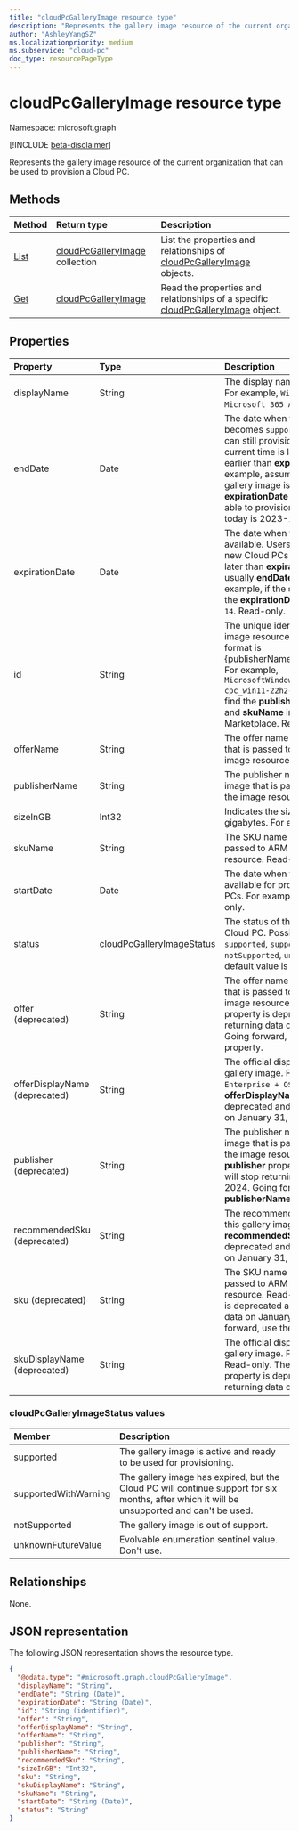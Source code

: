 ```yaml
---
title: "cloudPcGalleryImage resource type"
description: "Represents the gallery image resource of the current organization that can be used to provision a Cloud PC."
author: "AshleyYangSZ"
ms.localizationpriority: medium
ms.subservice: "cloud-pc"
doc_type: resourcePageType
---
```


# cloudPcGalleryImage resource type

Namespace: microsoft.graph

[!INCLUDE [beta-disclaimer](../../includes/beta-disclaimer.md)]

Represents the gallery image resource of the current organization that can be used to provision a Cloud PC.

## Methods

|Method|Return type|Description|
|:---|:---|:---|
|[List](../api/virtualendpoint-list-galleryimages.md)|[cloudPcGalleryImage](../resources/cloudpcgalleryimage.md) collection|List the properties and relationships of [cloudPcGalleryImage](../resources/cloudpcgalleryimage.md) objects.|
|[Get](../api/cloudpcgalleryimage-get.md)|[cloudPcGalleryImage](../resources/cloudpcgalleryimage.md)|Read the properties and relationships of a specific [cloudPcGalleryImage](../resources/cloudpcgalleryimage.md) object.|

## Properties

|Property|Type|Description|
|:---|:---|:---|
|displayName|String|The display name of this gallery image. For example, `Windows 11 Enterprise + Microsoft 365 Apps 22H2`. Read-only.|
|endDate|Date|The date when the status of image becomes `supportedWithWarning`. Users can still provision new Cloud PCs if the current time is later than **endDate** and earlier than **expirationDate**. For example, assume the **endDate** of a gallery image is `2023-9-14` and **expirationDate** is `2024-3-14`, users are able to provision new Cloud PCs if today is 2023-10-01. Read-only.|
|expirationDate|Date|The date when the image is no longer available. Users are unable to provision new Cloud PCs if the current time is later than **expirationDate**. The value is usually **endDate** plus six months. For example, if the **startDate** is `2025-10-14`, the **expirationDate** is usually `2026-04-14`. Read-only.|
|id|String|The unique identifier (ID) of the gallery image resource on Cloud PC. The ID format is {publisherName_offerName_skuName}. For example, `MicrosoftWindowsDesktop_windows-ent-cpc_win11-22h2-ent-cpc-m365`. You can find the **publisherName**, **offerName**, and **skuName** in the Azure Marketplace. Read-only.|
|offerName|String|The offer name of this gallery image that is passed to ARM to retrieve the image resource. Read-only.|
|publisherName|String|The publisher name of this gallery image that is passed to ARM to retrieve the image resource. Read-only.|
|sizeInGB|Int32|Indicates the size of this image in gigabytes. For example, `64`. Read-only.|
|skuName|String|The SKU name of this image that is passed to ARM to retrieve the image resource. Read-only.|
|startDate|Date| The date when the Cloud PC image is available for provisioning new Cloud PCs. For example, `2022-09-20`. Read-only.|
|status|cloudPcGalleryImageStatus|The status of the gallery image on the Cloud PC. Possible values are: `supported`, `supportedWithWarning`, `notSupported`, `unknownFutureValue`. The default value is `supported`. Read-only.|
|offer (deprecated)|String|The offer name of this gallery image that is passed to ARM to retrieve the image resource. Read-only. The **offer** property is deprecated and will stop returning data on January 31, 2024. Going forward, use the **offerName** property.|
|offerDisplayName (deprecated)|String|The official display offer name of this gallery image. For example, `Windows 10 Enterprise + OS Optimizations`. The **offerDisplayName** property is deprecated and will stop returning data on January 31, 2024.|
|publisher (deprecated)|String|The publisher name of this gallery image that is passed to ARM to retrieve the image resource. Read-only. The **publisher** property is deprecated and will stop returning data on January 31, 2024. Going forward, use the **publisherName** property.|
|recommendedSku (deprecated)|String|The recommended Cloud PC SKU for this gallery image. Read-only. The **recommendedSku** property is deprecated and will stop returning data on January 31, 2024.|
|sku (deprecated)|String|The SKU name of this image that is passed to ARM to retrieve the image resource. Read-only. The **sku** property is deprecated and will stop returning data on January 31, 2024. Going forward, use the **skuName** property.|
|skuDisplayName (deprecated)|String|The official display SKU name of this gallery image. For example, `2004`. Read-only. The **skuDisplayName** property is deprecated and will stop returning data on January 31, 2024.|

### cloudPcGalleryImageStatus values

|Member|Description|
|:---|:---|
|supported|The gallery image is active and ready to be used for provisioning.|
|supportedWithWarning|The gallery image has expired, but the Cloud PC will continue support for six months, after which it will be unsupported and can't be used.|
|notSupported|The gallery image is out of support. |
|unknownFutureValue|Evolvable enumeration sentinel value. Don't use. |

## Relationships

None.

## JSON representation

The following JSON representation shows the resource type.

<!-- {
  "blockType": "resource",
  "keyProperty": "id",
  "@odata.type": "microsoft.graph.cloudPcGalleryImage",
  "baseType": "microsoft.graph.entity",
  "openType": false
}
-->
``` json
{
  "@odata.type": "#microsoft.graph.cloudPcGalleryImage",
  "displayName": "String",
  "endDate": "String (Date)",
  "expirationDate": "String (Date)",
  "id": "String (identifier)",
  "offer": "String",
  "offerDisplayName": "String",
  "offerName": "String",
  "publisher": "String",
  "publisherName": "String",
  "recommendedSku": "String",
  "sizeInGB": "Int32",
  "sku": "String",
  "skuDisplayName": "String",
  "skuName": "String",
  "startDate": "String (Date)",
  "status": "String"
}
```
